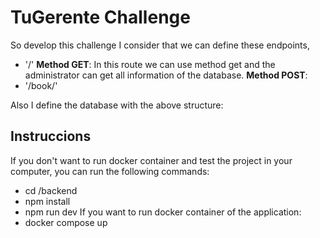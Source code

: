 # TuGerente Challenge
So develop this challenge I consider that we can define these endpoints,
- '/'
	**Method GET**: In this route we can use method get and the administrator can get all information of the database. 
	**Method POST**:
- '/book/'

Also I define the database with the above structure:


## Instruccions
If you don't want to run docker container and test the project in your computer, you can run the following commands:

- cd /backend
- npm install
- npm run dev
If you want to run docker container of the application:
- docker compose up
